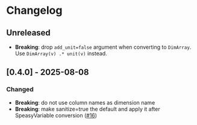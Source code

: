 # Changelog

## Unreleased

- **Breaking**: drop `add_unit=false` argument when converting to `DimArray`. Use `DimArray(v) .* unit(v)` instead.

## [0.4.0] - 2025-08-08

### Changed

- **Breaking**: do not use column names as dimension name
- **Breaking**: make sanitize=true the default and apply it after SpeasyVariable conversion ([#16](https://github.com/SciQLop/Speasy.jl/issues/16))
